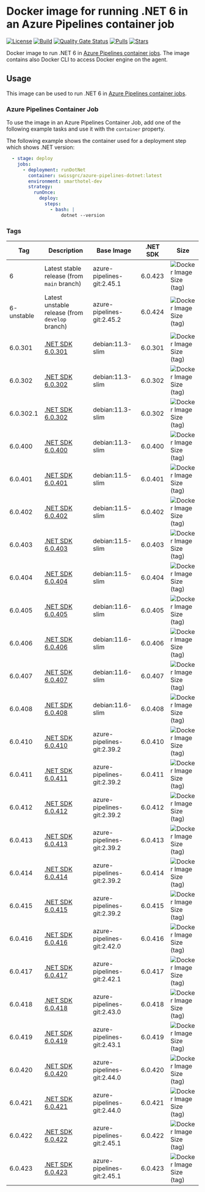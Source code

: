 # Docker image for running .NET 6 in an Azure Pipelines container job

<!-- markdownlint-disable MD013 -->
[![License](https://img.shields.io/badge/license-MIT-blue.svg?style=flat-square)](https://github.com/swissgrc/docker-azure-pipelines-dotnet-6/blob/main/LICENSE) [![Build](https://img.shields.io/github/actions/workflow/status/swissgrc/docker-azure-pipelines-dotnet-6/publish.yml?branch=develop&style=flat-square)](https://github.com/swissgrc/docker-azure-pipelines-dotnet-6/actions/workflows/publish.yml) [![Quality Gate Status](https://sonarcloud.io/api/project_badges/measure?project=swissgrc_docker-azure-pipelines-dotnet-6&metric=alert_status)](https://sonarcloud.io/summary/new_code?id=swissgrc_docker-azure-pipelines-dotnet-6) [![Pulls](https://img.shields.io/docker/pulls/swissgrc/azure-pipelines-dotnet.svg?style=flat-square)](https://hub.docker.com/r/swissgrc/azure-pipelines-dotnet) [![Stars](https://img.shields.io/docker/stars/swissgrc/azure-pipelines-dotnet.svg?style=flat-square)](https://hub.docker.com/r/swissgrc/azure-pipelines-dotnet)
<!-- markdownlint-restore -->

Docker image to run .NET 6 in [Azure Pipelines container jobs].
The image contains also Docker CLI to access Docker engine on the agent.

## Usage

This image can be used to run .NET 6 in [Azure Pipelines container jobs].

### Azure Pipelines Container Job

To use the image in an Azure Pipelines Container Job, add one of the following example tasks and use it with the `container` property.

The following example shows the container used for a deployment step which shows .NET version:

```yaml
  - stage: deploy
    jobs:
      - deployment: runDotNet
        container: swissgrc/azure-pipelines-dotnet:latest
        environment: smarthotel-dev
        strategy:
          runOnce:
            deploy:
              steps:
                - bash: |
                    dotnet --version
```

### Tags

| Tag        | Description                                                                                     | Base Image                 | .NET SDK | Size                                                                                                                              |
|------------|-------------------------------------------------------------------------------------------------|----------------------------|----------|-----------------------------------------------------------------------------------------------------------------------------------|
| 6          | Latest stable release (from `main` branch)                                                      | azure-pipelines-git:2.45.1 | 6.0.423  | ![Docker Image Size (tag)](https://img.shields.io/docker/image-size/swissgrc/azure-pipelines-dotnet/6?style=flat-square)          |
| 6-unstable | Latest unstable release (from `develop` branch)                                                 | azure-pipelines-git:2.45.2 | 6.0.424  | ![Docker Image Size (tag)](https://img.shields.io/docker/image-size/swissgrc/azure-pipelines-dotnet/6-unstable?style=flat-square) |
| 6.0.301    | [.NET SDK 6.0.301](https://github.com/dotnet/core/blob/main/release-notes/6.0/6.0.6/6.0.6.md)   | debian:11.3-slim           | 6.0.301  | ![Docker Image Size (tag)](https://img.shields.io/docker/image-size/swissgrc/azure-pipelines-dotnet/6.0.301?style=flat-square)    |
| 6.0.302    | [.NET SDK 6.0.302](https://github.com/dotnet/core/blob/main/release-notes/6.0/6.0.7/6.0.7.md)   | debian:11.3-slim           | 6.0.302  | ![Docker Image Size (tag)](https://img.shields.io/docker/image-size/swissgrc/azure-pipelines-dotnet/6.0.302?style=flat-square)    |
| 6.0.302.1  | [.NET SDK 6.0.302](https://github.com/dotnet/core/blob/main/release-notes/6.0/6.0.7/6.0.7.md)   | debian:11.3-slim           | 6.0.302  | ![Docker Image Size (tag)](https://img.shields.io/docker/image-size/swissgrc/azure-pipelines-dotnet/6.0.302.1?style=flat-square)  |
| 6.0.400    | [.NET SDK 6.0.400](https://github.com/dotnet/core/blob/main/release-notes/6.0/6.0.8/6.0.8.md)   | debian:11.3-slim           | 6.0.400  | ![Docker Image Size (tag)](https://img.shields.io/docker/image-size/swissgrc/azure-pipelines-dotnet/6.0.400?style=flat-square)    |
| 6.0.401    | [.NET SDK 6.0.401](https://github.com/dotnet/core/blob/main/release-notes/6.0/6.0.9/6.0.9.md)   | debian:11.5-slim           | 6.0.401  | ![Docker Image Size (tag)](https://img.shields.io/docker/image-size/swissgrc/azure-pipelines-dotnet/6.0.401?style=flat-square)    |
| 6.0.402    | [.NET SDK 6.0.402](https://github.com/dotnet/core/blob/main/release-notes/6.0/6.0.10/6.0.10.md) | debian:11.5-slim           | 6.0.402  | ![Docker Image Size (tag)](https://img.shields.io/docker/image-size/swissgrc/azure-pipelines-dotnet/6.0.402?style=flat-square)    |
| 6.0.403    | [.NET SDK 6.0.403](https://github.com/dotnet/core/blob/main/release-notes/6.0/6.0.11/6.0.11.md) | debian:11.5-slim           | 6.0.403  | ![Docker Image Size (tag)](https://img.shields.io/docker/image-size/swissgrc/azure-pipelines-dotnet/6.0.403?style=flat-square)    |
| 6.0.404    | [.NET SDK 6.0.404](https://github.com/dotnet/core/blob/main/release-notes/6.0/6.0.12/6.0.12.md) | debian:11.5-slim           | 6.0.404  | ![Docker Image Size (tag)](https://img.shields.io/docker/image-size/swissgrc/azure-pipelines-dotnet/6.0.404?style=flat-square)    |
| 6.0.405    | [.NET SDK 6.0.405](https://github.com/dotnet/core/blob/main/release-notes/6.0/6.0.13/6.0.13.md) | debian:11.6-slim           | 6.0.405  | ![Docker Image Size (tag)](https://img.shields.io/docker/image-size/swissgrc/azure-pipelines-dotnet/6.0.405?style=flat-square)    |
| 6.0.406    | [.NET SDK 6.0.406](https://github.com/dotnet/core/blob/main/release-notes/6.0/6.0.14/6.0.14.md) | debian:11.6-slim           | 6.0.406  | ![Docker Image Size (tag)](https://img.shields.io/docker/image-size/swissgrc/azure-pipelines-dotnet/6.0.406?style=flat-square)    |
| 6.0.407    | [.NET SDK 6.0.407](https://github.com/dotnet/core/blob/main/release-notes/6.0/6.0.15/6.0.15.md) | debian:11.6-slim           | 6.0.407  | ![Docker Image Size (tag)](https://img.shields.io/docker/image-size/swissgrc/azure-pipelines-dotnet/6.0.407?style=flat-square)    |
| 6.0.408    | [.NET SDK 6.0.408](https://github.com/dotnet/core/blob/main/release-notes/6.0/6.0.16/6.0.16.md) | debian:11.6-slim           | 6.0.408  | ![Docker Image Size (tag)](https://img.shields.io/docker/image-size/swissgrc/azure-pipelines-dotnet/6.0.408?style=flat-square)    |
| 6.0.410    | [.NET SDK 6.0.410](https://github.com/dotnet/core/blob/main/release-notes/6.0/6.0.18/6.0.18.md) | azure-pipelines-git:2.39.2 | 6.0.410  | ![Docker Image Size (tag)](https://img.shields.io/docker/image-size/swissgrc/azure-pipelines-dotnet/6.0.410?style=flat-square)    |
| 6.0.411    | [.NET SDK 6.0.411](https://github.com/dotnet/core/blob/main/release-notes/6.0/6.0.19/6.0.19.md) | azure-pipelines-git:2.39.2 | 6.0.411  | ![Docker Image Size (tag)](https://img.shields.io/docker/image-size/swissgrc/azure-pipelines-dotnet/6.0.411?style=flat-square)    |
| 6.0.412    | [.NET SDK 6.0.412](https://github.com/dotnet/core/blob/main/release-notes/6.0/6.0.20/6.0.20.md) | azure-pipelines-git:2.39.2 | 6.0.412  | ![Docker Image Size (tag)](https://img.shields.io/docker/image-size/swissgrc/azure-pipelines-dotnet/6.0.412?style=flat-square)    |
| 6.0.413    | [.NET SDK 6.0.413](https://github.com/dotnet/core/blob/main/release-notes/6.0/6.0.21/6.0.21.md) | azure-pipelines-git:2.39.2 | 6.0.413  | ![Docker Image Size (tag)](https://img.shields.io/docker/image-size/swissgrc/azure-pipelines-dotnet/6.0.413?style=flat-square)    |
| 6.0.414    | [.NET SDK 6.0.414](https://github.com/dotnet/core/blob/main/release-notes/6.0/6.0.22/6.0.22.md) | azure-pipelines-git:2.39.2 | 6.0.414  | ![Docker Image Size (tag)](https://img.shields.io/docker/image-size/swissgrc/azure-pipelines-dotnet/6.0.414?style=flat-square)    |
| 6.0.415    | [.NET SDK 6.0.415](https://github.com/dotnet/core/blob/main/release-notes/6.0/6.0.23/6.0.23.md) | azure-pipelines-git:2.39.2 | 6.0.415  | ![Docker Image Size (tag)](https://img.shields.io/docker/image-size/swissgrc/azure-pipelines-dotnet/6.0.415?style=flat-square)    |
| 6.0.416    | [.NET SDK 6.0.416](https://github.com/dotnet/core/blob/main/release-notes/6.0/6.0.24/6.0.24.md) | azure-pipelines-git:2.42.0 | 6.0.416  | ![Docker Image Size (tag)](https://img.shields.io/docker/image-size/swissgrc/azure-pipelines-dotnet/6.0.416?style=flat-square)    |
| 6.0.417    | [.NET SDK 6.0.417](https://github.com/dotnet/core/blob/main/release-notes/6.0/6.0.25/6.0.25.md) | azure-pipelines-git:2.42.1 | 6.0.417  | ![Docker Image Size (tag)](https://img.shields.io/docker/image-size/swissgrc/azure-pipelines-dotnet/6.0.417?style=flat-square)    |
| 6.0.418    | [.NET SDK 6.0.418](https://github.com/dotnet/core/blob/main/release-notes/6.0/6.0.26/6.0.26.md) | azure-pipelines-git:2.43.0 | 6.0.418  | ![Docker Image Size (tag)](https://img.shields.io/docker/image-size/swissgrc/azure-pipelines-dotnet/6.0.418?style=flat-square)    |
| 6.0.419    | [.NET SDK 6.0.419](https://github.com/dotnet/core/blob/main/release-notes/6.0/6.0.27/6.0.27.md) | azure-pipelines-git:2.43.1 | 6.0.419  | ![Docker Image Size (tag)](https://img.shields.io/docker/image-size/swissgrc/azure-pipelines-dotnet/6.0.419?style=flat-square)    |
| 6.0.420    | [.NET SDK 6.0.420](https://github.com/dotnet/core/blob/main/release-notes/6.0/6.0.28/6.0.28.md) | azure-pipelines-git:2.44.0 | 6.0.420  | ![Docker Image Size (tag)](https://img.shields.io/docker/image-size/swissgrc/azure-pipelines-dotnet/6.0.420?style=flat-square)    |
| 6.0.421    | [.NET SDK 6.0.421](https://github.com/dotnet/core/blob/main/release-notes/6.0/6.0.29/6.0.29.md) | azure-pipelines-git:2.44.0 | 6.0.421  | ![Docker Image Size (tag)](https://img.shields.io/docker/image-size/swissgrc/azure-pipelines-dotnet/6.0.421?style=flat-square)    |
| 6.0.422    | [.NET SDK 6.0.422](https://github.com/dotnet/core/blob/main/release-notes/6.0/6.0.30/6.0.30.md) | azure-pipelines-git:2.45.1 | 6.0.422  | ![Docker Image Size (tag)](https://img.shields.io/docker/image-size/swissgrc/azure-pipelines-dotnet/6.0.422?style=flat-square)    |
| 6.0.423    | [.NET SDK 6.0.423](https://github.com/dotnet/core/blob/main/release-notes/6.0/6.0.31/6.0.31.md) | azure-pipelines-git:2.45.1 | 6.0.423  | ![Docker Image Size (tag)](https://img.shields.io/docker/image-size/swissgrc/azure-pipelines-dotnet/6.0.423?style=flat-square)    |

[Azure Pipelines container jobs]: https://docs.microsoft.com/en-us/azure/devops/pipelines/process/container-phases
